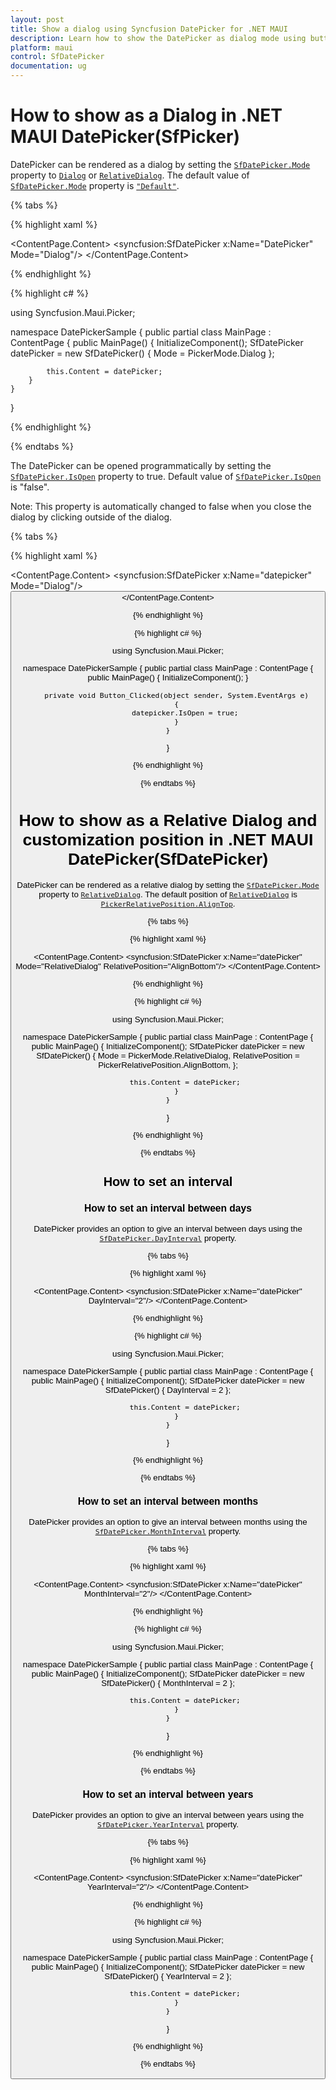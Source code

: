 ```yaml
---
layout: post
title: Show a dialog using Syncfusion DatePicker for .NET MAUI
description: Learn how to show the DatePicker as dialog mode using button click in syncfusion DatePicker for .NET MAUI (SfDatePicker)
platform: maui
control: SfDatePicker
documentation: ug
---
```


# How to show as a Dialog in .NET MAUI DatePicker(SfPicker)

DatePicker can be rendered as a dialog by setting the [`SfDatePicker.Mode`]() property to [`Dialog`]() or [`RelativeDialog`](). The default value of [`SfDatePicker.Mode`]() property is [`"Default"`](). 

{% tabs %}

{% highlight xaml %}

<?xml version="1.0" encoding="utf-8" ?>
<ContentPage xmlns="http://schemas.microsoft.com/dotnet/2021/maui"
             xmlns:x="http://schemas.microsoft.com/winfx/2009/xaml"
             xmlns:local="clr-namespace:DatePickerSample"
             xmlns:syncfusion="clr-namespace:Syncfusion.Maui.Picker;assembly=Syncfusion.Maui.Picker"
             x:Class="DatePickerSample.MainPage">
    <ContentPage.Content>
        <syncfusion:SfDatePicker x:Name="DatePicker"
                                Mode="Dialog"/>
    </ContentPage.Content>
</ContentPage>

{% endhighlight %}

{% highlight c# %}

using Syncfusion.Maui.Picker;

namespace DatePickerSample
{
    public partial class MainPage : ContentPage
    {
        public MainPage()
        {
            InitializeComponent();
            SfDatePicker datePicker = new SfDatePicker()
            {
                Mode = PickerMode.Dialog
            };

            this.Content = datePicker;
        }
    }
}

{% endhighlight %}

{% endtabs %}

The DatePicker can be opened programmatically by setting the [`SfDatePicker.IsOpen`]() property to true. Default value of [`SfDatePicker.IsOpen`]() is "false".

Note: This property is automatically changed to false when you close the dialog by clicking outside of the dialog.

{% tabs %}

{% highlight xaml %}

<?xml version="1.0" encoding="utf-8" ?>
<ContentPage xmlns="http://schemas.microsoft.com/dotnet/2021/maui"
             xmlns:x="http://schemas.microsoft.com/winfx/2009/xaml"
             xmlns:local="clr-namespace:DatePickerSample"
             xmlns:syncfusion="clr-namespace:Syncfusion.Maui.Picker;assembly=Syncfusion.Maui.Picker"
             x:Class="DatePickerSample.MainPage">
    <ContentPage.Content>
        <Grid>
        <syncfusion:SfDatePicker x:Name="datepicker"
                                Mode="Dialog"/>
        <Button Text="Open Picker" 
                x:Name="pickerButton"
                Clicked="Button_Clicked"
                HorizontalOptions="Center"
                VerticalOptions="Center"
                HeightRequest="50" 
                WidthRequest="100"/>
        </Grid>
    </ContentPage.Content>
</ContentPage>

{% endhighlight %}

{% highlight c# %}

using Syncfusion.Maui.Picker;

namespace DatePickerSample
{
    public partial class MainPage : ContentPage
    {
        public MainPage()
        {
            InitializeComponent();
        }

        private void Button_Clicked(object sender, System.EventArgs e)
        {
            datepicker.IsOpen = true;
        }
    }
}

{% endhighlight %}

{% endtabs %}

# How to show as a Relative Dialog and customization position in .NET MAUI DatePicker(SfDatePicker)

DatePicker can be rendered as a relative dialog by setting the [`SfDatePicker.Mode`]() property to [`RelativeDialog`](). The default position of [`RelativeDialog`]() is [`PickerRelativePosition.AlignTop`]().

{% tabs %}

{% highlight xaml %}

<?xml version="1.0" encoding="utf-8" ?>
<ContentPage xmlns="http://schemas.microsoft.com/dotnet/2021/maui"
             xmlns:x="http://schemas.microsoft.com/winfx/2009/xaml"
             xmlns:local="clr-namespace:DatePickerSample"
             xmlns:syncfusion="clr-namespace:Syncfusion.Maui.Picker;assembly=Syncfusion.Maui.Picker"
             x:Class="DatePickerSample.MainPage">
    <ContentPage.Content>
        <syncfusion:SfDatePicker x:Name="datePicker"
                                Mode="RelativeDialog"
                                RelativePosition="AlignBottom"/>
    </ContentPage.Content>
</ContentPage>

{% endhighlight %}

{% highlight c# %}

using Syncfusion.Maui.Picker;

namespace DatePickerSample
{
    public partial class MainPage : ContentPage
    {
        public MainPage()
        {
            InitializeComponent();
            SfDatePicker datePicker = new SfDatePicker()
            {
                Mode = PickerMode.RelativeDialog,
                RelativePosition = PickerRelativePosition.AlignBottom,
            };

            this.Content = datePicker;
        }
    }
}

{% endhighlight %}

{% endtabs %}

## How to set an interval

### How to set an interval between days

DatePicker provides an option to give an interval between days using the [`SfDatePicker.DayInterval`]() property.

{% tabs %}

{% highlight xaml %}

<?xml version="1.0" encoding="utf-8" ?>
<ContentPage xmlns="http://schemas.microsoft.com/dotnet/2021/maui"
             xmlns:x="http://schemas.microsoft.com/winfx/2009/xaml"
             xmlns:local="clr-namespace:DatePickerSample"
             xmlns:syncfusion="clr-namespace:Syncfusion.Maui.Picker;assembly=Syncfusion.Maui.Picker"
             x:Class="DatePickerSample.MainPage">
    <ContentPage.Content>
        <syncfusion:SfDatePicker x:Name="datePicker"
                                 DayInterval="2"/>
    </ContentPage.Content>
</ContentPage>

{% endhighlight %}

{% highlight c# %}  

using Syncfusion.Maui.Picker;

namespace DatePickerSample
{
    public partial class MainPage : ContentPage
    {
        public MainPage()
        {
            InitializeComponent();
            SfDatePicker datePicker = new SfDatePicker()
            {
                DayInterval = 2
            };

            this.Content = datePicker;
        }
    }
}

{% endhighlight %}

{% endtabs %}

### How to set an interval between months

DatePicker provides an option to give an interval between months using the [`SfDatePicker.MonthInterval`]() property.

{% tabs %}

{% highlight xaml %}

<?xml version="1.0" encoding="utf-8" ?>
<ContentPage xmlns="http://schemas.microsoft.com/dotnet/2021/maui"
             xmlns:x="http://schemas.microsoft.com/winfx/2009/xaml"
             xmlns:local="clr-namespace:DatePickerSample"
             xmlns:syncfusion="clr-namespace:Syncfusion.Maui.Picker;assembly=Syncfusion.Maui.Picker"
             x:Class="DatePickerSample.MainPage">
    <ContentPage.Content>
        <syncfusion:SfDatePicker x:Name="datePicker"
                                 MonthInterval="2"/>
    </ContentPage.Content>
</ContentPage>

{% endhighlight %}

{% highlight c# %}  

using Syncfusion.Maui.Picker;

namespace DatePickerSample
{
    public partial class MainPage : ContentPage
    {
        public MainPage()
        {
            InitializeComponent();
            SfDatePicker datePicker = new SfDatePicker()
            {
                MonthInterval = 2
            };

            this.Content = datePicker;
        }
    }
}

{% endhighlight %}

{% endtabs %}

### How to set an interval between years

DatePicker provides an option to give an interval between years using the [`SfDatePicker.YearInterval`]() property.

{% tabs %}

{% highlight xaml %}

<?xml version="1.0" encoding="utf-8" ?>
<ContentPage xmlns="http://schemas.microsoft.com/dotnet/2021/maui"
             xmlns:x="http://schemas.microsoft.com/winfx/2009/xaml"
             xmlns:local="clr-namespace:DatePickerSample"
             xmlns:syncfusion="clr-namespace:Syncfusion.Maui.Picker;assembly=Syncfusion.Maui.Picker"
             x:Class="DatePickerSample.MainPage">
    <ContentPage.Content>
        <syncfusion:SfDatePicker x:Name="datePicker"
                                 YearInterval="2"/>
    </ContentPage.Content>
</ContentPage>

{% endhighlight %}

{% highlight c# %}  

using Syncfusion.Maui.Picker;

namespace DatePickerSample
{
    public partial class MainPage : ContentPage
    {
        public MainPage()
        {
            InitializeComponent();
            SfDatePicker datePicker = new SfDatePicker()
            {
                YearInterval = 2
            };

            this.Content = datePicker;
        }
    }
}

{% endhighlight %}

{% endtabs %}